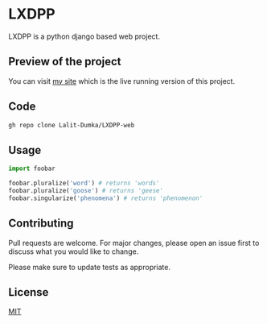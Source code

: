 # LXDPP

LXDPP is a python django based web project.

## Preview of the project
You can visit [my site](https://lalitdumka.pythonanywhere.com/) which is the live running version of this project.

## Code
```bash
gh repo clone Lalit-Dumka/LXDPP-web
```

## Usage

```python
import foobar

foobar.pluralize('word') # returns 'words'
foobar.pluralize('goose') # returns 'geese'
foobar.singularize('phenomena') # returns 'phenomenon'
```

## Contributing
Pull requests are welcome. For major changes, please open an issue first to discuss what you would like to change.

Please make sure to update tests as appropriate.

## License
[MIT](https://choosealicense.com/licenses/mit/)
